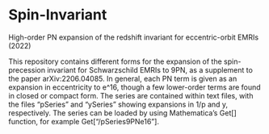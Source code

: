 # Spin-Invariant
High-order PN expansion of the redshift invariant for eccentric-orbit EMRIs (2022)

This repository contains different forms for the expansion of the spin-precession invariant for Schwarzschild EMRIs to 9PN, as a supplement to the paper arXiv:2206.04085.  In general, each PN term is given as an expansion in eccentricity to e^16, though a few lower-order terms are found in closed or compact form.  The series are contained within text files, with the files “pSeries” and “ySeries” showing expansions in 1/p and y, respectively.  The series can be loaded by using Mathematica’s Get[] function, for example Get[“<file-path>/pSeries9PNe16”].




